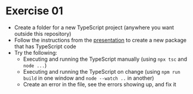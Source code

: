 # Exercise 01

- Create a folder for a new TypeScript project (anywhere you want outside this repository)
- Follow the instructions from the [presentation](../README.html) to create a new package that has
  TypeScript code
- Try the following:
  - Executing and running the TypeScript manually (using `npx tsc` and `node ...`)
  - Executing and running the TypeScript on change
    (using `npm run build` in one window and `node --watch ..` in another)
  - Create an error in the file, see the errors showing up, and fix it
